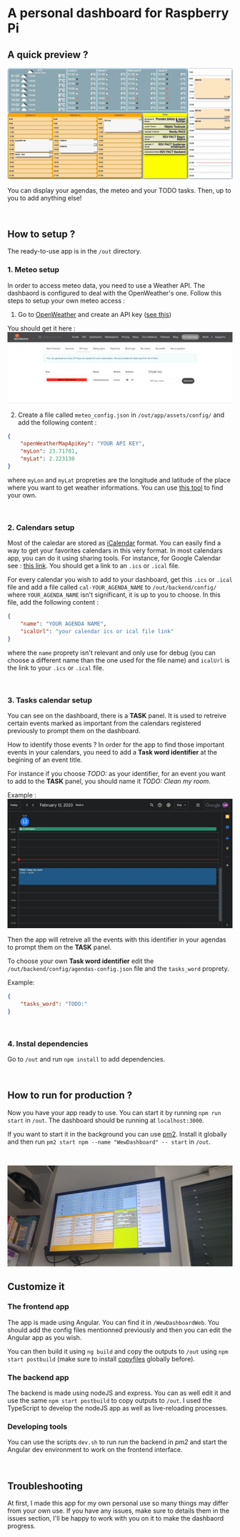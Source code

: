 # A personal dashboard for Raspberry Pi

## A quick preview ?

![Preview](./.previews/preview1.webp)

You can display your agendas, the meteo and your TODO tasks. Then, up to you to add anything else!

<br>


## How to setup ?

The ready-to-use app is in the `/out` directory.

### 1. Meteo setup
In order to access meteo data, you need to use a Weather API. The dashbaord is configured to deal with the OpenWeather's one. Follow this steps to setup your own meteo access :

1. Go to [OpenWeather](https://openweathermap.org/) and create an API key ([see this](https://openweathermap.org/appid))

You should get it here :
 ![OpenWeather API key](./.previews/openweatherAPI.webp)

2. Create a file called `meteo_config.json` in `/out/app/assets/config/` and add the following content :
```json
{
    "openWeatherMapApiKey": "YOUR API KEY",
    "myLon": 23.71701,
    "myLat": 2.223130
}
```
where `myLon` and `myLat` propreties are the longitude and latitude of the place where you want to get weather informations. You can use [this tool](https://www.latlong.net/) to find your own.

<br>

### 2. Calendars setup
Most of the caledar are stored as [iCalendar](https://en.wikipedia.org/wiki/ICalendar) format. You can easily find a way to get your favorites calendars in this very format. In most calendars app, you can do it using sharing tools. For instance, for Google Calendar see : [this link](https://support.google.com/calendar/answer/37648?hl=en#:~:text=On%20your%20computer%2C%20open%20Google%20Calendar.&text=Settings.,Click%20Integrate%20calendar.).
You should get a link to an `.ics` or `.ical` file.

For every calendar you wish to add to your dashboard, get this `.ics` or `.ical` file and add a file called `cal-YOUR_AGENDA_NAME` to `/out/backend/config/` where `YOUR_AGENDA_NAME` isn't significant, it is up to you to choose. In this file, add the following content :
```json
{
    "name": "YOUR AGENDA NAME",
    "icalUrl": "your calendar ics or ical file link"
}
```
where the `name` proprety isn't relevant and only use for debug (you can choose a different name than the one used for the file name) and `icalUrl` is the link to your `.ics` or `.ical` file.

<br>

### 3. Tasks calendar setup
You can see on the dashboard, there is a **TASK** panel. It is used to retreive certain events marked as important from the calendars registered previously to prompt them on the dashboard.

How to identify those events ? In order for the app to find those important events in your calendars, you need to add a __Task word identifier__ at the begining of an event title. 

For instance if you choose *TODO:* as your identifier, for an event you want to add to the **TASK** panel, you should name it *TODO: Clean my room*.

Example : ![Task keyword example](./.previews/task_keyword_example.webp)

Then the app will retreive all the events with this identifier in your agendas to prompt them on the **TASK** panel.

To choose your own __Task word identifier__ edit the `/out/backend/config/agendas-config.json` file and the `tasks_word` proprety.

Example: 
```json
{
    "tasks_word": "TODO:"
}
```

<br>

### 4. Instal dependencies

Go to `/out` and run `npm install` to add dependencies.

<br>

## How to run for production ?
Now you have your app ready to use. 
You can start it by running `npm run start` in `/out`.
The dashboard should be running at `localhost:3000`.

If you want to start it in the background you can use [pm2](https://pm2.keymetrics.io/). Install it globally and then run `pm2 start npm --name "WewDashboard" -- start` in `/out`.

<br>

![Preview in situ](./.previews/preview2.webp)


## Customize it
### The frontend app
The app is made using Angular. You can find it in `/WewDashboardWeb`.
You should add the config files mentionned previously and then you can edit the Angular app as you wish.

You can then build it using `ng build` and copy the outputs to `/out` using `npm start postbuild` (make sure to install [copyfiles](https://www.npmjs.com/package/copyfiles) globally before).

### The backend app
The backend is made using nodeJS and express. You can as well edit it and use the same `npm start postbuild` to copy outputs to `/out`. I used the TypeScript to develop the nodeJS app as well as live-reloading processes.

### Developing tools
You can use the scripts `dev.sh` to run run the backend in *pm2* and start the Angular dev environment to work on the frontend interface.


<br>

## Troubleshooting
At first, I made this app for my own personal use so many things may differ from your own use. If you have any issues, make sure to details them in the issues section, I'll be happy to work with you on it to make the dashbaord progress.



